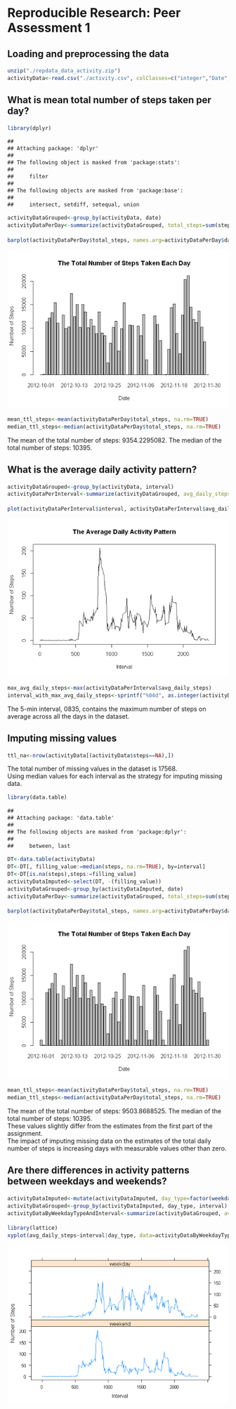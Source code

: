 # Reproducible Research: Peer Assessment 1


## Loading and preprocessing the data

```r
unzip("./repdata_data_activity.zip")
activityData<-read.csv("./activity.csv", colClasses=c("integer","Date","integer"))
```

## What is mean total number of steps taken per day?

```r
library(dplyr)
```

```
## 
## Attaching package: 'dplyr'
## 
## The following object is masked from 'package:stats':
## 
##     filter
## 
## The following objects are masked from 'package:base':
## 
##     intersect, setdiff, setequal, union
```

```r
activityDataGrouped<-group_by(activityData, date)
activityDataPerDay<-summarize(activityDataGrouped, total_steps=sum(steps, na.rm=TRUE))

barplot(activityDataPerDay$total_steps, names.arg=activityDataPerDay$date, main="The Total Number of Steps Taken Each Day", xlab="Date", ylab="Number of Steps")
```

![](PA1_template_files/figure-html/unnamed-chunk-2-1.png) 

```r
mean_ttl_steps<-mean(activityDataPerDay$total_steps, na.rm=TRUE)
median_ttl_steps<-median(activityDataPerDay$total_steps, na.rm=TRUE)
```
The mean of the total number of steps: 9354.2295082.
The median of the total number of steps: 10395.


## What is the average daily activity pattern?

```r
activityDataGrouped<-group_by(activityData, interval)
activityDataPerInterval<-summarize(activityDataGrouped, avg_daily_steps=mean(steps, na.rm=TRUE))

plot(activityDataPerInterval$interval, activityDataPerInterval$avg_daily_steps, type="l", main="The Average Daily Activity Pattern", xlab="Interval", ylab="Number of Steps")
```

![](PA1_template_files/figure-html/unnamed-chunk-3-1.png) 

```r
max_avg_daily_steps<-max(activityDataPerInterval$avg_daily_steps)
interval_with_max_avg_daily_steps<-sprintf("%04d", as.integer(activityDataPerInterval[(activityDataPerInterval$avg_daily_steps==max_avg_daily_steps), "interval"]))
```
The 5-min interval, 0835, contains the maximum number of steps on average across all the days in the dataset.

## Imputing missing values

```r
ttl_na<-nrow(activityData[(activityData$steps==NA),])
```
The total number of missing values in the dataset is 17568.  
Using median values for each interval as the strategy for imputing missing data.

```r
library(data.table)
```

```
## 
## Attaching package: 'data.table'
## 
## The following objects are masked from 'package:dplyr':
## 
##     between, last
```

```r
DT<-data.table(activityData)
DT<-DT[, filling_value:=median(steps, na.rm=TRUE), by=interval]
DT<-DT[is.na(steps),steps:=filling_value]
activityDataImputed<-select(DT, -(filling_value))
activityDataGrouped<-group_by(activityDataImputed, date)
activityDataPerDay<-summarize(activityDataGrouped, total_steps=sum(steps, na.rm=TRUE))

barplot(activityDataPerDay$total_steps, names.arg=activityDataPerDay$date, main="The Total Number of Steps Taken Each Day", xlab="Date", ylab="Number of Steps")
```

![](PA1_template_files/figure-html/unnamed-chunk-5-1.png) 

```r
mean_ttl_steps<-mean(activityDataPerDay$total_steps, na.rm=TRUE)
median_ttl_steps<-median(activityDataPerDay$total_steps, na.rm=TRUE)
```
The mean of the total number of steps: 9503.8688525.
The median of the total number of steps: 10395.  
These values slightly differ from the estimates from the first part of the assignment.  
The impact of imputing missing data on the estimates of the total daily number of steps is increasing days with measurable values other than zero.

## Are there differences in activity patterns between weekdays and weekends?

```r
activityDataImputed<-mutate(activityDataImputed, day_type=factor(weekdays(date) %in% c("星期六", "星期日"), labels=c("weekend", "weekday")))
activityDataGrouped<-group_by(activityDataImputed, day_type, interval)
activityDataByWeekdayTypeAndInterval<-summarize(activityDataGrouped, avg_daily_steps=mean(steps))

library(lattice)
xyplot(avg_daily_steps~interval|day_type, data=activityDataByWeekdayTypeAndInterval, layout=c(1,2), xlab="Interval", ylab="Number of Steps", type="l")
```

![](PA1_template_files/figure-html/unnamed-chunk-6-1.png) 
